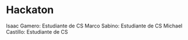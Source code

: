 # Hackaton

Isaac Gamero: Estudiante de CS
Marco Sabino: Estudiante de CS 
Michael Castillo: Estudiante de CS


